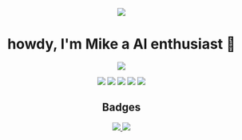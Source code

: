 <p align="center">
  <img src="https://github.com/MichaelTheChef/MichaelTheChef/assets/85833344/0ff44d2e-9ea5-440d-83ed-c3b5a92590d1" />
</p>

<h1 align="center">
  howdy, I'm Mike a AI enthusiast 👋
</h1> 
<p align="center">
  <img src="https://github-readme-streak-stats.herokuapp.com/?user=michaelthechef&theme=gotham" />
</p>

<p align="center">
  <img src="https://img.shields.io/badge/Java-212121?style=for-the-badge&logo=ubuntu">
  <img src="https://img.shields.io/badge/Typescript-212121?style=for-the-badge&logo=typescript">
  <img src="https://img.shields.io/badge/Python-212121?style=for-the-badge&logo=python">
  <img src="https://img.shields.io/badge/Rust-212121?style=for-the-badge&logo=rust">
  <img src="https://img.shields.io/badge/C++-212121?style=for-the-badge&logo=c">
</p>
<h2 align="center">
  Badges
</h2>

  
<p align="center">

  <a href="https://github.com/molexai">
    <img src="https://github.com/MichaelTheChef/MichaelTheChef/assets/85833344/106060dd-5827-4470-9242-197c8480304b"/>
    <img src="https://github.com/MichaelTheChef/MichaelTheChef/assets/85833344/d85905bb-7288-47a4-b030-6290cb254865"/>
  </a>
  
</p>
